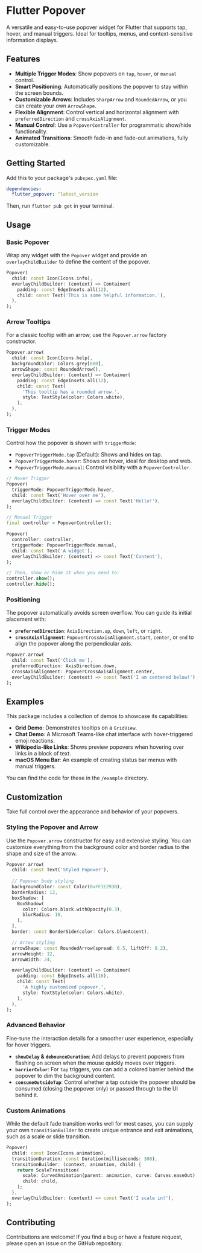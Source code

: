 # Flutter Popover

A versatile and easy-to-use popover widget for Flutter that supports tap, hover, and manual triggers. Ideal for tooltips, menus, and context-sensitive information displays.

## Features

  * **Multiple Trigger Modes**: Show popovers on `tap`, `hover`, or `manual` control.
  * **Smart Positioning**: Automatically positions the popover to stay within the screen bounds.
  * **Customizable Arrows**: Includes `SharpArrow` and `RoundedArrow`, or you can create your own `ArrowShape`.
  * **Flexible Alignment**: Control vertical and horizontal alignment with `preferredDirection` and `crossAxisAlignment`.
  * **Manual Control**: Use a `PopoverController` for programmatic show/hide functionality.
  * **Animated Transitions**: Smooth fade-in and fade-out animations, fully customizable.

## Getting Started

Add this to your package's `pubspec.yaml` file:

```yaml
dependencies:
  flutter_popover: ^latest_version
```

Then, run `flutter pub get` in your terminal.

## Usage

### Basic Popover

Wrap any widget with the `Popover` widget and provide an `overlayChildBuilder` to define the content of the popover.

```dart
Popover(
  child: const Icon(Icons.info),
  overlayChildBuilder: (context) => Container(
    padding: const EdgeInsets.all(12),
    child: const Text('This is some helpful information.'),
  ),
);
```

### Arrow Tooltips

For a classic tooltip with an arrow, use the `Popover.arrow` factory constructor.

```dart
Popover.arrow(
  child: const Icon(Icons.help),
  backgroundColor: Colors.grey[800],
  arrowShape: const RoundedArrow(),
  overlayChildBuilder: (context) => Container(
    padding: const EdgeInsets.all(12),
    child: const Text(
      'This tooltip has a rounded arrow.',
      style: TextStyle(color: Colors.white),
    ),
  ),
);
```

### Trigger Modes

Control how the popover is shown with `triggerMode`:

  * `PopoverTriggerMode.tap` (Default): Shows and hides on tap.
  * `PopoverTriggerMode.hover`: Shows on hover, ideal for desktop and web.
  * `PopoverTriggerMode.manual`: Control visibility with a `PopoverController`.

<!-- end list -->

```dart
// Hover Trigger
Popover(
  triggerMode: PopoverTriggerMode.hover,
  child: const Text('Hover over me'),
  overlayChildBuilder: (context) => const Text('Hello!'),
);

// Manual Trigger
final controller = PopoverController();

Popover(
  controller: controller,
  triggerMode: PopoverTriggerMode.manual,
  child: const Text('A widget'),
  overlayChildBuilder: (context) => const Text('Content'),
);

// Then, show or hide it when you need to:
controller.show();
controller.hide();
```

### Positioning

The popover automatically avoids screen overflow. You can guide its initial placement with:

  * **`preferredDirection`**: `AxisDirection.up`, `down`, `left`, or `right`.
  * **`crossAxisAlignment`**: `PopoverCrossAxisAlignment.start`, `center`, or `end` to align the popover along the perpendicular axis.

<!-- end list -->

```dart
Popover.arrow(
  child: const Text('Click me'),
  preferredDirection: AxisDirection.down,
  crossAxisAlignment: PopoverCrossAxisAlignment.center,
  overlayChildBuilder: (context) => const Text('I am centered below!'),
);
```

## Examples

This package includes a collection of demos to showcase its capabilities:

  * **Grid Demo**: Demonstrates tooltips on a `GridView`.
  * **Chat Demo**: A Microsoft Teams-like chat interface with hover-triggered emoji reactions.
  * **Wikipedia-like Links**: Shows preview popovers when hovering over links in a block of text.
  * **macOS Menu Bar**: An example of creating status bar menus with manual triggers.

You can find the code for these in the `/example` directory.

## Customization

Take full control over the appearance and behavior of your popovers.

### Styling the Popover and Arrow

Use the `Popover.arrow` constructor for easy and extensive styling. You can customize everything from the background color and border radius to the shape and size of the arrow.

```dart
Popover.arrow(
  child: const Text('Styled Popover'),
  
  // Popover body styling
  backgroundColor: const Color(0xFF1E293B),
  borderRadius: 12,
  boxShadow: [
    BoxShadow(
      color: Colors.black.withOpacity(0.3),
      blurRadius: 10,
    ),
  ],
  border: const BorderSide(color: Colors.blueAccent),

  // Arrow styling
  arrowShape: const RoundedArrow(spread: 0.5, liftOff: 0.2),
  arrowHeight: 12,
  arrowWidth: 24,

  overlayChildBuilder: (context) => Container(
    padding: const EdgeInsets.all(16),
    child: const Text(
      'A highly customized popover.',
      style: TextStyle(color: Colors.white),
    ),
  ),
);
```

### Advanced Behavior

Fine-tune the interaction details for a smoother user experience, especially for hover triggers.

  * **`showDelay` & `debounceDuration`**: Add delays to prevent popovers from flashing on screen when the mouse quickly moves over triggers.
  * **`barrierColor`**: For `tap` triggers, you can add a colored barrier behind the popover to dim the background content.
  * **`consumeOutsideTap`**: Control whether a tap outside the popover should be consumed (closing the popover only) or passed through to the UI behind it.

### Custom Animations

While the default fade transition works well for most cases, you can supply your own `transitionBuilder` to create unique entrance and exit animations, such as a scale or slide transition.

```dart
Popover(
  child: const Icon(Icons.animation),
  transitionDuration: const Duration(milliseconds: 300),
  transitionBuilder: (context, animation, child) {
    return ScaleTransition(
      scale: CurvedAnimation(parent: animation, curve: Curves.easeOut),
      child: child,
    );
  },
  overlayChildBuilder: (context) => const Text('I scale in!'),
);
```

## Contributing

Contributions are welcome\! If you find a bug or have a feature request, please open an issue on the GitHub repository.
